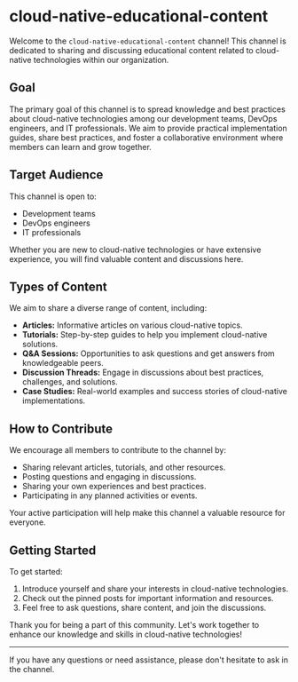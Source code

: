 # cloud-native-educational-content

Welcome to the `cloud-native-educational-content` channel! This channel is dedicated to sharing and discussing educational content related to cloud-native technologies within our organization.

## Goal

The primary goal of this channel is to spread knowledge and best practices about cloud-native technologies among our development teams, DevOps engineers, and IT professionals. We aim to provide practical implementation guides, share best practices, and foster a collaborative environment where members can learn and grow together.

## Target Audience

This channel is open to:
- Development teams
- DevOps engineers
- IT professionals

Whether you are new to cloud-native technologies or have extensive experience, you will find valuable content and discussions here.

## Types of Content

We aim to share a diverse range of content, including:
- **Articles:** Informative articles on various cloud-native topics.
- **Tutorials:** Step-by-step guides to help you implement cloud-native solutions.
- **Q&A Sessions:** Opportunities to ask questions and get answers from knowledgeable peers.
- **Discussion Threads:** Engage in discussions about best practices, challenges, and solutions.
- **Case Studies:** Real-world examples and success stories of cloud-native implementations.

## How to Contribute

We encourage all members to contribute to the channel by:
- Sharing relevant articles, tutorials, and other resources.
- Posting questions and engaging in discussions.
- Sharing your own experiences and best practices.
- Participating in any planned activities or events.

Your active participation will help make this channel a valuable resource for everyone.

## Getting Started

To get started:
1. Introduce yourself and share your interests in cloud-native technologies.
2. Check out the pinned posts for important information and resources.
3. Feel free to ask questions, share content, and join the discussions.

Thank you for being a part of this community. Let's work together to enhance our knowledge and skills in cloud-native technologies!

---

If you have any questions or need assistance, please don't hesitate to ask in the channel.
